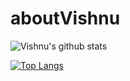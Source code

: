 # aboutVishnu

![Vishnu's github stats](https://github-readme-stats.vercel.app/api?username=vishful&show_icons=true&theme=dracula)

[![Top Langs](https://github-readme-stats.vercel.app/api/top-langs/?username=anuraghazra&layout=compact)](https://github.com/anuraghazra/github-readme-stats)
